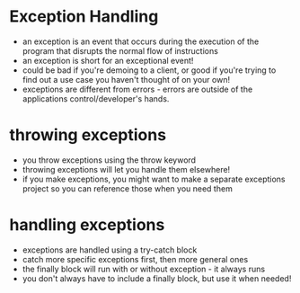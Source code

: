 # Exception Handling
- an exception is an event that occurs during the execution of the program that disrupts the normal flow of instructions
- an exception is short for an exceptional event!
- could be bad if you're demoing to a client, or good if you're trying to find out a use case you haven't thought of on your own!
- exceptions are different from errors - errors are outside of the applications control/developer's hands.

# throwing exceptions
- you throw exceptions using the throw keyword
- throwing exceptions will let you handle them elsewhere!
- if you make exceptions, you might want to make a separate exceptions project so you can reference those when you need them

# handling exceptions
- exceptions are handled using a try-catch block
- catch more specific exceptions first, then more general ones
- the finally block will run with or without exception - it always runs
- you don't always have to include a finally block, but use it when needed!

